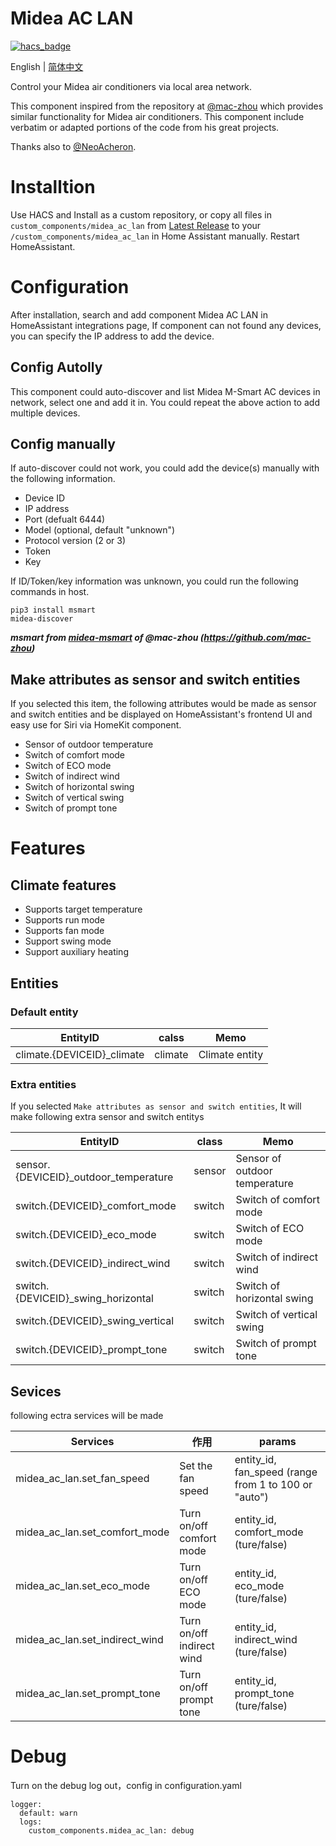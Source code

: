 # Midea AC LAN
[![hacs_badge](https://img.shields.io/badge/HACS-Custom-orange.svg)](https://github.com/custom-components/hacs)

English | [简体中文](https://github.com/georgezhao2010/midea_ac_lan/blob/master/README_hans.md)

Control your Midea air conditioners via local area network.

This component inspired from the repository at [@mac-zhou](https://github.com/mac-zhou/midea-msmart) which provides similar functionality for Midea air conditioners. This component include verbatim or adapted portions of the code from his great projects.

Thanks also to [@NeoAcheron](https://github.com/NeoAcheron/midea-ac-py).

# Installtion
Use HACS and Install as a custom repository, or copy all files in `custom_components/midea_ac_lan` from [Latest Release](https://github.com/georgezhao2010/midea_ac_lan/releases/latest) to your `/custom_components/midea_ac_lan` in Home Assistant manually. Restart HomeAssistant.

# Configuration
After installation, search and add component Midea AC LAN in HomeAssistant integrations page,
If component can not found any devices, you can specify the IP address to add the device.

## Config Autolly
This component could auto-discover and list Midea M-Smart AC devices in network, select one and add it in. You could repeat the above action to add multiple devices.

## Config manually
If auto-discover could not work, you could add the device(s) manually with the following information.
- Device ID
- IP address
- Port (defualt 6444)
- Model (optional, default "unknown")
- Protocol version (2 or 3)
- Token
- Key

If ID/Token/key information was unknown, you could run the following commands in host.
```
pip3 install msmart
midea-discover
```

***msmart from [midea-msmart](https://github.com/mac-zhou/midea-msmart) of @mac-zhou (https://github.com/mac-zhou)***

## Make attributes as sensor and switch entities
If you selected this item, the following attributes would be made as sensor and switch entities and be displayed on HomeAssistant's frontend UI and easy use for Siri via HomeKit component.
- Sensor of outdoor temperature 
- Switch of comfort mode
- Switch of ECO mode
- Switch of indirect wind
- Switch of horizontal swing
- Switch of vertical swing
- Switch of prompt tone

# Features
## Climate features
- Supports target temperature
- Supports run mode
- Supports fan mode
- Support swing mode
- Support auxiliary heating

## Entities
### Default entity
EntityID | calss | Memo
--- | --- | ---
climate.{DEVICEID}_climate | climate | Climate entity

### Extra entities
If you selected `Make attributes as sensor and switch entities`, It will make following extra sensor and switch entitys

EntityID | class | Memo
--- | --- | ---
sensor.{DEVICEID}_outdoor_temperature | sensor | Sensor of outdoor temperature
switch.{DEVICEID}_comfort_mode | switch | Switch of comfort mode
switch.{DEVICEID}_eco_mode | switch | Switch of ECO mode
switch.{DEVICEID}_indirect_wind | switch | Switch of indirect wind
switch.{DEVICEID}_swing_horizontal | switch | Switch of horizontal swing
switch.{DEVICEID}_swing_vertical | switch | Switch of vertical swing
switch.{DEVICEID}_prompt_tone | switch | Switch of prompt tone

## Sevices
following ectra services will be made

Services | 作用 | params
--- | --- |--- 
midea_ac_lan.set_fan_speed | Set the fan speed | entity_id, fan_speed (range from 1 to 100 or "auto")
midea_ac_lan.set_comfort_mode | Turn on/off comfort mode | entity_id, comfort_mode (ture/false)
midea_ac_lan.set_eco_mode | Turn on/off ECO mode | entity_id, eco_mode (ture/false)
midea_ac_lan.set_indirect_wind | Turn on/off indirect wind | entity_id, indirect_wind (ture/false)
midea_ac_lan.set_prompt_tone | Turn on/off prompt tone | entity_id, prompt_tone (ture/false)

# Debug

Turn on the debug log out，config in configuration.yaml
```
logger:
  default: warn
  logs:
    custom_components.midea_ac_lan: debug
```



